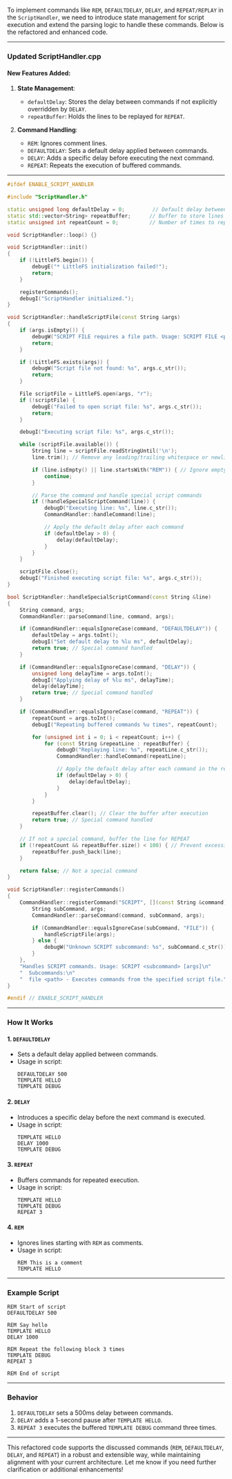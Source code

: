 To implement commands like `REM`, `DEFAULTDELAY`, `DELAY`, and `REPEAT/REPLAY` in the `ScriptHandler`, we need to introduce state management for script execution and extend the parsing logic to handle these commands. Below is the refactored and enhanced code.

---

### **Updated ScriptHandler.cpp**

#### New Features Added:
1. **State Management**:
   - `defaultDelay`: Stores the delay between commands if not explicitly overridden by `DELAY`.
   - `repeatBuffer`: Holds the lines to be replayed for `REPEAT`.

2. **Command Handling**:
   - `REM`: Ignores comment lines.
   - `DEFAULTDELAY`: Sets a default delay applied between commands.
   - `DELAY`: Adds a specific delay before executing the next command.
   - `REPEAT`: Repeats the execution of buffered commands.

---

```cpp
#ifdef ENABLE_SCRIPT_HANDLER

#include "ScriptHandler.h"

static unsigned long defaultDelay = 0;         // Default delay between commands
static std::vector<String> repeatBuffer;      // Buffer to store lines for REPEAT
static unsigned int repeatCount = 0;          // Number of times to repeat

void ScriptHandler::loop() {}

void ScriptHandler::init()
{
    if (!LittleFS.begin()) {
        debugE("* LittleFS initialization failed!");
        return;
    }

    registerCommands();
    debugI("ScriptHandler initialized.");
}

void ScriptHandler::handleScriptFile(const String &args)
{
    if (args.isEmpty()) {
        debugW("SCRIPT FILE requires a file path. Usage: SCRIPT FILE <path>");
        return;
    }

    if (!LittleFS.exists(args)) {
        debugW("Script file not found: %s", args.c_str());
        return;
    }

    File scriptFile = LittleFS.open(args, "r");
    if (!scriptFile) {
        debugE("Failed to open script file: %s", args.c_str());
        return;
    }

    debugI("Executing script file: %s", args.c_str());

    while (scriptFile.available()) {
        String line = scriptFile.readStringUntil('\n');
        line.trim(); // Remove any leading/trailing whitespace or newlines

        if (line.isEmpty() || line.startsWith("REM")) { // Ignore empty lines and comments
            continue;
        }

        // Parse the command and handle special script commands
        if (!handleSpecialScriptCommand(line)) {
            debugD("Executing line: %s", line.c_str());
            CommandHandler::handleCommand(line);

            // Apply the default delay after each command
            if (defaultDelay > 0) {
                delay(defaultDelay);
            }
        }
    }

    scriptFile.close();
    debugI("Finished executing script file: %s", args.c_str());
}

bool ScriptHandler::handleSpecialScriptCommand(const String &line)
{
    String command, args;
    CommandHandler::parseCommand(line, command, args);

    if (CommandHandler::equalsIgnoreCase(command, "DEFAULTDELAY")) {
        defaultDelay = args.toInt();
        debugI("Set default delay to %lu ms", defaultDelay);
        return true; // Special command handled
    }

    if (CommandHandler::equalsIgnoreCase(command, "DELAY")) {
        unsigned long delayTime = args.toInt();
        debugI("Applying delay of %lu ms", delayTime);
        delay(delayTime);
        return true; // Special command handled
    }

    if (CommandHandler::equalsIgnoreCase(command, "REPEAT")) {
        repeatCount = args.toInt();
        debugI("Repeating buffered commands %u times", repeatCount);

        for (unsigned int i = 0; i < repeatCount; i++) {
            for (const String &repeatLine : repeatBuffer) {
                debugD("Replaying line: %s", repeatLine.c_str());
                CommandHandler::handleCommand(repeatLine);

                // Apply the default delay after each command in the repeat buffer
                if (defaultDelay > 0) {
                    delay(defaultDelay);
                }
            }
        }

        repeatBuffer.clear(); // Clear the buffer after execution
        return true; // Special command handled
    }

    // If not a special command, buffer the line for REPEAT
    if (!repeatCount && repeatBuffer.size() < 100) { // Prevent excessive buffering
        repeatBuffer.push_back(line);
    }

    return false; // Not a special command
}

void ScriptHandler::registerCommands()
{
    CommandHandler::registerCommand("SCRIPT", [](const String &command) {
        String subCommand, args;
        CommandHandler::parseCommand(command, subCommand, args);

        if (CommandHandler::equalsIgnoreCase(subCommand, "FILE")) {
            handleScriptFile(args);
        } else {
            debugW("Unknown SCRIPT subcommand: %s", subCommand.c_str());
        }
    },
    "Handles SCRIPT commands. Usage: SCRIPT <subcommand> [args]\n"
    "  Subcommands:\n"
    "  file <path> - Executes commands from the specified script file.");
}

#endif // ENABLE_SCRIPT_HANDLER
```

---

### **How It Works**

#### 1. `DEFAULTDELAY`
- Sets a default delay applied between commands.
- Usage in script:
  ```
  DEFAULTDELAY 500
  TEMPLATE HELLO
  TEMPLATE DEBUG
  ```

#### 2. `DELAY`
- Introduces a specific delay before the next command is executed.
- Usage in script:
  ```
  TEMPLATE HELLO
  DELAY 1000
  TEMPLATE DEBUG
  ```

#### 3. `REPEAT`
- Buffers commands for repeated execution.
- Usage in script:
  ```
  TEMPLATE HELLO
  TEMPLATE DEBUG
  REPEAT 3
  ```

#### 4. `REM`
- Ignores lines starting with `REM` as comments.
- Usage in script:
  ```
  REM This is a comment
  TEMPLATE HELLO
  ```

---

### **Example Script**

```plaintext
REM Start of script
DEFAULTDELAY 500

REM Say hello
TEMPLATE HELLO
DELAY 1000

REM Repeat the following block 3 times
TEMPLATE DEBUG
REPEAT 3

REM End of script
```

---

### **Behavior**
1. `DEFAULTDELAY` sets a 500ms delay between commands.
2. `DELAY` adds a 1-second pause after `TEMPLATE HELLO`.
3. `REPEAT 3` executes the buffered `TEMPLATE DEBUG` command three times.

---

This refactored code supports the discussed commands (`REM`, `DEFAULTDELAY`, `DELAY`, and `REPEAT`) in a robust and extensible way, while maintaining alignment with your current architecture. Let me know if you need further clarification or additional enhancements!